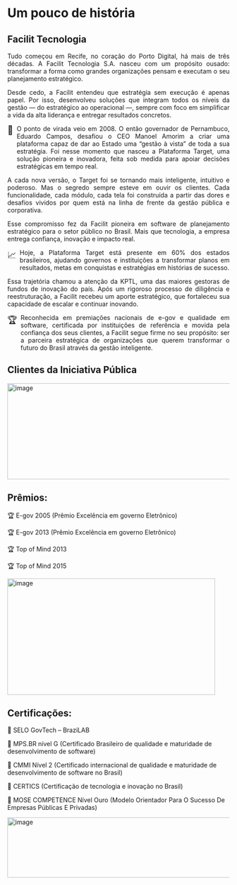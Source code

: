 # Um pouco de história
## Facilit Tecnologia

<p style="text-align: justify;">Tudo começou em Recife, no coração do Porto Digital, há mais de três décadas. A Facilit Tecnologia S.A. nasceu com um propósito ousado: transformar a forma como grandes organizações pensam e executam o seu planejamento estratégico.</p>

<p style="text-align: justify;">Desde cedo, a Facilit entendeu que estratégia sem execução é apenas papel. Por isso, desenvolveu soluções que integram todos os níveis da gestão — do estratégico ao operacional —, sempre com foco em simplificar a vida da alta liderança e entregar resultados concretos.</p>

<div style="display: flex; align-items: flex-start; text-align: justify; margin-bottom: 10px;">
  <span style="font-size: 20px; margin-right: 8px;">🚀</span>
  <p style="margin: 0; text-align: justify;">
    O ponto de virada veio em 2008. O então governador de Pernambuco, Eduardo Campos, 
    desafiou o CEO Manoel Amorim a criar uma plataforma capaz de dar ao Estado uma 
    “gestão à vista” de toda a sua estratégia. Foi nesse momento que nasceu a 
    Plataforma Target, uma solução pioneira e inovadora, feita sob medida para 
    apoiar decisões estratégicas em tempo real.
  </p>
</div>

<p style="text-align: justify;">A cada nova versão, o Target foi se tornando mais inteligente, intuitivo e poderoso. Mas o segredo sempre esteve em ouvir os clientes. Cada funcionalidade, cada módulo, cada tela foi construída a partir das dores e desafios vividos por quem está na linha de frente da gestão pública e corporativa.</p>

<p style="text-align: justify;">Esse compromisso fez da Facilit pioneira em software de planejamento estratégico para o setor público no Brasil. Mais que tecnologia, a empresa entrega confiança, inovação e impacto real.</p>

<div style="display: flex; align-items: flex-start; text-align: justify; margin-bottom: 10px;">
  <span style="font-size: 20px; margin-right: 8px;">📈</span>
  <p style="margin: 0; text-align: justify;">
    Hoje, a Plataforma Target está presente em 60% dos estados brasileiros, ajudando 
    governos e instituições a transformar planos em resultados, metas em conquistas 
    e estratégias em histórias de sucesso.
  </p>
</div>


<p style="text-align: justify;">Essa trajetória chamou a atenção da KPTL, uma das maiores gestoras de fundos de inovação do país. Após um rigoroso processo de diligência e reestruturação, a Facilit recebeu um aporte estratégico, que fortaleceu sua capacidade de escalar e continuar inovando.</p>

<div style="display: flex; align-items: flex-start; text-align: justify; margin-bottom: 10px;">
  <span style="font-size: 20px; margin-right: 8px;">🏆</span>
  <p style="margin: 0; text-align: justify;">
    Reconhecida em premiações nacionais de e-gov e qualidade em software, certificada 
    por instituições de referência e movida pela confiança dos seus clientes, a Facilit 
    segue firme no seu propósito: ser a parceira estratégica de organizações que querem 
    transformar o futuro do Brasil através da gestão inteligente.
  </p>
</div>

## Clientes da Iniciativa Pública
<img width="624" height="217" alt="image" src="https://github.com/user-attachments/assets/a245506a-513b-467e-9e40-37efd7154937" />


## Prêmios:

🏆 E-gov 2005 (Prêmio Excelência em governo Eletrônico)

🏆 E-gov 2013 (Prêmio Excelência em governo Eletrônico)

🏆 Top of Mind 2013

🏆 Top of Mind 2015


<img width="471" height="263" alt="image" src="https://github.com/user-attachments/assets/c15e1b1b-a6ec-47cf-9185-9b8c974d3256" />

## Certificações:

🏅 SELO GovTech – BraziLAB

🏅 MPS.BR nível G (Certificado Brasileiro de qualidade e maturidade de desenvolvimento de software)

🏅 CMMI Nível 2 (Certificado internacional de qualidade e maturidade de desenvolvimento de software no Brasil)

🏅 CERTICS (Certificação de tecnologia e inovação no Brasil)

🏅 MOSE COMPETENCE Nível Ouro (Modelo Orientador Para O Sucesso De Empresas Públicas E Privadas)


<img width="525" height="136" alt="image" src="https://github.com/user-attachments/assets/8199dfdc-bb87-4480-84b7-30cbb6d56fa1" />
